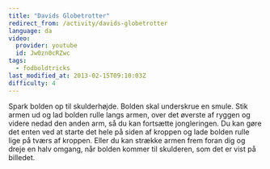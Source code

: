 ```yaml
---
title: "Davids Globetrotter"
redirect_from: /activity/davids-globetrotter
language: da
video:
  provider: youtube
  id: Jw0zn0cRZwc
tags:
  - fodboldtricks
last_modified_at: 2013-02-15T09:10:03Z
difficulty: 4
---
```


Spark bolden op til skulderhøjde. Bolden skal underskrue en smule. Stik
armen ud og lad bolden rulle langs armen, over det øverste af ryggen og
videre nedad den anden arm, så du kan fortsætte jongleringen. Du kan
gøre det enten ved at starte det hele på siden af kroppen og lade bolden
rulle lige på tværs af kroppen. Eller du kan strække armen frem foran dig
og dreje en halv omgang, når bolden kommer til skulderen, som det er vist
på billedet.

